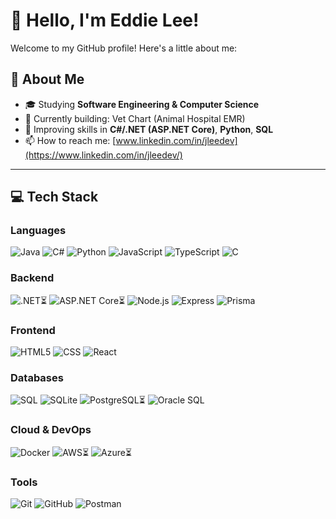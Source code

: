 # 👋 Hello, I'm Eddie Lee!

Welcome to my GitHub profile! Here's a little about me:

## 🌟 About Me
- 🎓 Studying **Software Engineering & Computer Science**
- 🔭 Currently building: Vet Chart (Animal Hospital EMR)
- 🌱 Improving skills in **C#/.NET (ASP.NET Core)**, **Python**, **SQL**
- 📫 How to reach me: [www.linkedin.com/in/jleedev](https://www.linkedin.com/in/jleedev/)

---

## 💻 Tech Stack

### Languages
![Java](https://img.shields.io/badge/-Java-007396?logo=openjdk&logoColor=fff&style=for-the-badge)
![C#](https://img.shields.io/badge/-C%23-239120?logo=csharp&logoColor=fff&style=for-the-badge)
![Python](https://img.shields.io/badge/-Python-3776AB?logo=python&logoColor=fff&style=for-the-badge)
![JavaScript](https://img.shields.io/badge/-JavaScript-F7DF1E?logo=javascript&logoColor=000&style=for-the-badge)
![TypeScript](https://img.shields.io/badge/-TypeScript-3178C6?logo=typescript&logoColor=fff&style=for-the-badge)
![C](https://img.shields.io/badge/-C-00599C?logo=c&logoColor=fff&style=for-the-badge)

### Backend
![.NET⏳](https://img.shields.io/badge/.NET-512BD4?logo=dotnet&logoColor=fff&style=for-the-badge)
![ASP.NET Core⏳](https://img.shields.io/badge/ASP.NET%20Core-5C2D91?logo=dotnet&logoColor=fff&style=for-the-badge)
![Node.js](https://img.shields.io/badge/-Node.js-339933?logo=node.js&logoColor=fff&style=for-the-badge)
![Express](https://img.shields.io/badge/-Express-000?logo=express&logoColor=fff&style=for-the-badge)
![Prisma](https://img.shields.io/badge/-Prisma-2D3748?logo=prisma&logoColor=fff&style=for-the-badge)


### Frontend
![HTML5](https://img.shields.io/badge/-HTML5-E34F26?logo=html5&logoColor=fff&style=for-the-badge)
![CSS](https://img.shields.io/badge/-CSS-1572B6?logo=css3&logoColor=fff&style=for-the-badge)
![React](https://img.shields.io/badge/-React-61DAFB?logo=react&logoColor=000&style=for-the-badge)

### Databases
![SQL](https://img.shields.io/badge/-SQL-1F6FEB?style=for-the-badge)
![SQLite](https://img.shields.io/badge/-SQLite-07405E?logo=sqlite&logoColor=fff&style=for-the-badge)
![PostgreSQL⏳](https://img.shields.io/badge/-PostgreSQL-4169E1?logo=postgresql&logoColor=fff&style=for-the-badge)
![Oracle SQL](https://img.shields.io/badge/-Oracle%20SQL-F80000?logo=oracle&logoColor=fff&style=for-the-badge)

### Cloud & DevOps
![Docker](https://img.shields.io/badge/-Docker-0db7ed?logo=docker&logoColor=fff&style=for-the-badge)
![AWS⏳](https://img.shields.io/badge/AWS-232F3E?logo=amazon-aws&logoColor=fff&style=for-the-badge)
![Azure⏳](https://img.shields.io/badge/Microsoft_Azure-0078D4?logo=microsoft-azure&logoColor=fff&style=for-the-badge)

### Tools
![Git](https://img.shields.io/badge/-Git-F05032?logo=git&logoColor=fff&style=for-the-badge)
![GitHub](https://img.shields.io/badge/-GitHub-181717?logo=github&logoColor=fff&style=for-the-badge)
![Postman](https://img.shields.io/badge/Postman-FF6C37?logo=postman&logoColor=fff&style=for-the-badge)
